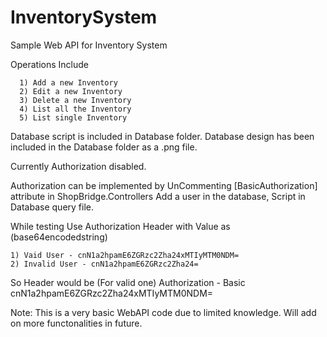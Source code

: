 # InventorySystem
Sample Web API for Inventory System

Operations Include

   	  1) Add a new Inventory
	  2) Edit a new Inventory
	  3) Delete a new Inventory
	  4) List all the Inventory
	  5) List single Inventory

Database script is included in Database folder.
Database design has been included in the Database folder as a .png file.

Currently Authorization disabled.

Authorization can be implemented by UnCommenting [BasicAuthorization] attribute in ShopBridge.Controllers
Add a user in the database, Script in Database query file.

While testing
Use Authorization Header with Value as (base64encodedstring)

	1) Vaid User - cnN1a2hpamE6ZGRzc2Zha24xMTIyMTM0NDM=
	2) Invalid User - cnN1a2hpamE6ZGRzc2Zha24=

So Header would be (For valid one)
Authorization - Basic cnN1a2hpamE6ZGRzc2Zha24xMTIyMTM0NDM=

Note: This is a very basic WebAPI code due to limited knowledge. Will add on more functonalities in future.

